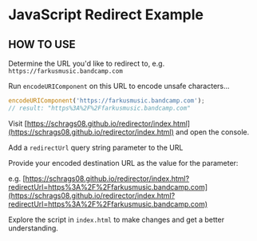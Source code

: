 # JavaScript Redirect Example

## HOW TO USE

Determine the URL you'd like to redirect to, e.g. `https://farkusmusic.bandcamp.com`

Run `encodeURIComponent` on this URL to encode unsafe characters...

```js
encodeURIComponent('https://farkusmusic.bandcamp.com');
// result: "https%3A%2F%2Ffarkusmusic.bandcamp.com"
```

Visit [https://schrags08.github.io/redirector/index.html](https://schrags08.github.io/redirector/index.html) and open the console.

Add a `redirectUrl` query string parameter to the URL

Provide your encoded destination URL as the value for the parameter:

e.g. [https://schrags08.github.io/redirector/index.html?redirectUrl=https%3A%2F%2Ffarkusmusic.bandcamp.com](https://schrags08.github.io/redirector/index.html?redirectUrl=https%3A%2F%2Ffarkusmusic.bandcamp.com)

Explore the script in `index.html` to make changes and get a better understanding.
